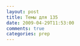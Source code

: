 ```yaml
---
layout: post
title: Темы для 135
date: 2009-04-29T11:53:00
comments: true
categories: prep
---
```



